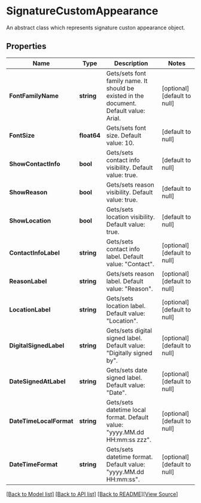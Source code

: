 # SignatureCustomAppearance
An abstract class which represents signature custon appearance object.

## Properties
Name | Type | Description | Notes
------------ | ------------- | ------------- | -------------
**FontFamilyName** | **string** | Gets/sets font family name. It should be existed in the document. Default value: Arial. | [optional] [default to null]
**FontSize** | **float64** | Gets/sets font size. Default value: 10. | [default to null]
**ShowContactInfo** | **bool** | Gets/sets contact info visibility. Default value: true. | [default to null]
**ShowReason** | **bool** | Gets/sets reason visibility. Default value: true. | [default to null]
**ShowLocation** | **bool** | Gets/sets location visibility. Default value: true. | [default to null]
**ContactInfoLabel** | **string** | Gets/sets contact info label. Default value: &quot;Contact&quot;. | [optional] [default to null]
**ReasonLabel** | **string** | Gets/sets reason label. Default value: &quot;Reason&quot;. | [optional] [default to null]
**LocationLabel** | **string** | Gets/sets location label. Default value: &quot;Location&quot;. | [optional] [default to null]
**DigitalSignedLabel** | **string** | Gets/sets digital signed label. Default value: &quot;Digitally signed by&quot;. | [optional] [default to null]
**DateSignedAtLabel** | **string** | Gets/sets date signed label. Default value: &quot;Date&quot;. | [optional] [default to null]
**DateTimeLocalFormat** | **string** | Gets/sets datetime local format. Default value: &quot;yyyy.MM.dd HH:mm:ss zzz&quot;. | [optional] [default to null]
**DateTimeFormat** | **string** | Gets/sets datetime format. Default value: &quot;yyyy.MM.dd HH:mm:ss&quot;. | [optional] [default to null]

[[Back to Model list]](../README.md#documentation-for-models) [[Back to API list]](../README.md#documentation-for-api-endpoints) [[Back to README]](../README.md)[[View Source]](../signature_custom_appearance.go)


